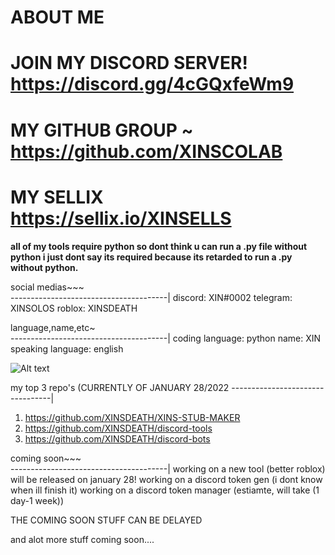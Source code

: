 # ABOUT ME 
# JOIN MY DISCORD SERVER! https://discord.gg/4cGQxfeWm9
# MY GITHUB GROUP ~ https://github.com/XINSCOLAB
# MY SELLIX https://sellix.io/XINSELLS

**all of my tools require python so dont think u can run a .py file without python i just dont say its required because its retarded to run a .py without python.**


social medias~~~  
---------------------------------------|
discord: XIN#0002
telegram: XINSOLOS
roblox: XINSDEATH


language,name,etc~   
---------------------------------------|
coding language: python
name: XIN
speaking language: english

![ Alt text](XIN.gif)

my top 3 repo's (CURRENTLY OF JANUARY 28/2022
---------------------------------|
1. https://github.com/XINSDEATH/XINS-STUB-MAKER
2. https://github.com/XINSDEATH/discord-tools
3. https://github.com/XINSDEATH/discord-bots


 coming soon~~~   
---------------------------------------|
working on a new tool (better roblox) will be released on january 28!
working on a discord token gen (i dont know when ill finish it)
working on a discord token manager (estiamte, will take (1 day-1 week))

THE COMING SOON STUFF CAN BE DELAYED

and alot more stuff coming soon....







